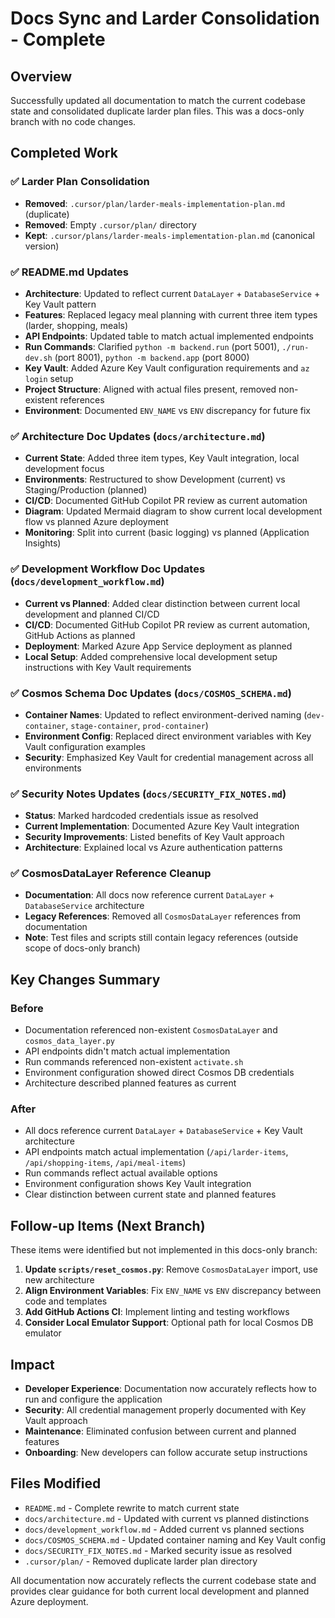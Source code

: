 # Docs Sync and Larder Consolidation - Complete

## Overview
Successfully updated all documentation to match the current codebase state and consolidated duplicate larder plan files. This was a docs-only branch with no code changes.

## Completed Work

### ✅ Larder Plan Consolidation
- **Removed**: `.cursor/plan/larder-meals-implementation-plan.md` (duplicate)
- **Removed**: Empty `.cursor/plan/` directory
- **Kept**: `.cursor/plans/larder-meals-implementation-plan.md` (canonical version)

### ✅ README.md Updates
- **Architecture**: Updated to reflect current `DataLayer` + `DatabaseService` + Key Vault pattern
- **Features**: Replaced legacy meal planning with current three item types (larder, shopping, meals)
- **API Endpoints**: Updated table to match actual implemented endpoints
- **Run Commands**: Clarified `python -m backend.run` (port 5001), `./run-dev.sh` (port 8001), `python -m backend.app` (port 8000)
- **Key Vault**: Added Azure Key Vault configuration requirements and `az login` setup
- **Project Structure**: Aligned with actual files present, removed non-existent references
- **Environment**: Documented `ENV_NAME` vs `ENV` discrepancy for future fix

### ✅ Architecture Doc Updates (`docs/architecture.md`)
- **Current State**: Added three item types, Key Vault integration, local development focus
- **Environments**: Restructured to show Development (current) vs Staging/Production (planned)
- **CI/CD**: Documented GitHub Copilot PR review as current automation
- **Diagram**: Updated Mermaid diagram to show current local development flow vs planned Azure deployment
- **Monitoring**: Split into current (basic logging) vs planned (Application Insights)

### ✅ Development Workflow Doc Updates (`docs/development_workflow.md`)
- **Current vs Planned**: Added clear distinction between current local development and planned CI/CD
- **CI/CD**: Documented GitHub Copilot PR review as current automation, GitHub Actions as planned
- **Deployment**: Marked Azure App Service deployment as planned
- **Local Setup**: Added comprehensive local development setup instructions with Key Vault requirements

### ✅ Cosmos Schema Doc Updates (`docs/COSMOS_SCHEMA.md`)
- **Container Names**: Updated to reflect environment-derived naming (`dev-container`, `stage-container`, `prod-container`)
- **Environment Config**: Replaced direct environment variables with Key Vault configuration examples
- **Security**: Emphasized Key Vault for credential management across all environments

### ✅ Security Notes Updates (`docs/SECURITY_FIX_NOTES.md`)
- **Status**: Marked hardcoded credentials issue as resolved
- **Current Implementation**: Documented Azure Key Vault integration
- **Security Improvements**: Listed benefits of Key Vault approach
- **Architecture**: Explained local vs Azure authentication patterns

### ✅ CosmosDataLayer Reference Cleanup
- **Documentation**: All docs now reference current `DataLayer` + `DatabaseService` architecture
- **Legacy References**: Removed all `CosmosDataLayer` references from documentation
- **Note**: Test files and scripts still contain legacy references (outside scope of docs-only branch)

## Key Changes Summary

### Before
- Documentation referenced non-existent `CosmosDataLayer` and `cosmos_data_layer.py`
- API endpoints didn't match actual implementation
- Run commands referenced non-existent `activate.sh`
- Environment configuration showed direct Cosmos DB credentials
- Architecture described planned features as current

### After
- All docs reference current `DataLayer` + `DatabaseService` + Key Vault architecture
- API endpoints match actual implementation (`/api/larder-items`, `/api/shopping-items`, `/api/meal-items`)
- Run commands reflect actual available options
- Environment configuration shows Key Vault integration
- Clear distinction between current state and planned features

## Follow-up Items (Next Branch)
These items were identified but not implemented in this docs-only branch:

1. **Update `scripts/reset_cosmos.py`**: Remove `CosmosDataLayer` import, use new architecture
2. **Align Environment Variables**: Fix `ENV_NAME` vs `ENV` discrepancy between code and templates
3. **Add GitHub Actions CI**: Implement linting and testing workflows
4. **Consider Local Emulator Support**: Optional path for local Cosmos DB emulator

## Impact
- **Developer Experience**: Documentation now accurately reflects how to run and configure the application
- **Security**: All credential management properly documented with Key Vault approach
- **Maintenance**: Eliminated confusion between current and planned features
- **Onboarding**: New developers can follow accurate setup instructions

## Files Modified
- `README.md` - Complete rewrite to match current state
- `docs/architecture.md` - Updated with current vs planned distinctions
- `docs/development_workflow.md` - Added current vs planned sections
- `docs/COSMOS_SCHEMA.md` - Updated container naming and Key Vault config
- `docs/SECURITY_FIX_NOTES.md` - Marked security issue as resolved
- `.cursor/plan/` - Removed duplicate larder plan directory

All documentation now accurately reflects the current codebase state and provides clear guidance for both current local development and planned Azure deployment.
